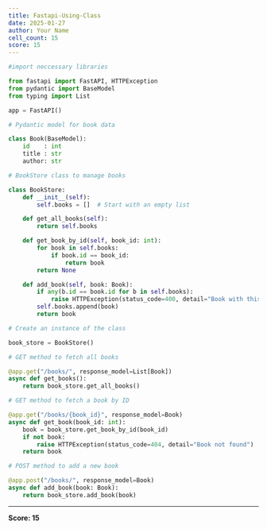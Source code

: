 ```yaml
---
title: Fastapi-Using-Class
date: 2025-01-27
author: Your Name
cell_count: 15
score: 15
---
```


```python
#import neccessary libraries
```


```python
from fastapi import FastAPI, HTTPException
from pydantic import BaseModel
from typing import List
```


```python
app = FastAPI()
```


```python
# Pydantic model for book data
```


```python
class Book(BaseModel):
    id    : int
    title : str
    author: str
```


```python
# BookStore class to manage books
```


```python
class BookStore:
    def __init__(self):
        self.books = []  # Start with an empty list

    def get_all_books(self):
        return self.books

    def get_book_by_id(self, book_id: int):
        for book in self.books:
            if book.id == book_id:
                return book
        return None

    def add_book(self, book: Book):
        if any(b.id == book.id for b in self.books):
            raise HTTPException(status_code=400, detail="Book with this ID already exists")
        self.books.append(book)
        return book

```


```python
# Create an instance of the class
```


```python
book_store = BookStore()
```


```python
# GET method to fetch all books
```


```python
@app.get("/books/", response_model=List[Book])
async def get_books():
    return book_store.get_all_books()
```


```python
# GET method to fetch a book by ID
```


```python
@app.get("/books/{book_id}", response_model=Book)
async def get_book(book_id: int):
    book = book_store.get_book_by_id(book_id)
    if not book:
        raise HTTPException(status_code=404, detail="Book not found")
    return book
```


```python
# POST method to add a new book
```


```python
@app.post("/books/", response_model=Book)
async def add_book(book: Book):
    return book_store.add_book(book)
```


---
**Score: 15**

